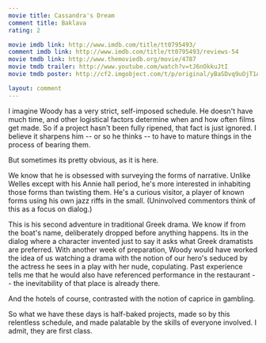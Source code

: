 ```yaml
---
movie title: Cassandra's Dream
comment title: Baklava
rating: 2

movie imdb link: http://www.imdb.com/title/tt0795493/
comment imdb link: http://www.imdb.com/title/tt0795493/reviews-54
movie tmdb link: http://www.themoviedb.org/movie/4787
movie tmdb trailer: http://www.youtube.com/watch?v=tJ6nOkkuJtI
movie tmdb poster: http://cf2.imgobject.com/t/p/original/yBaSDvq9uOjT1A8JmZJVFPT1UDz.jpg

layout: comment
---
```


I imagine Woody has a very strict, self-imposed schedule. He doesn't have much time, and other logistical factors determine when and how often films get made. So if a project hasn't been fully ripened, that fact is just ignored. I believe it sharpens him -- or so he thinks -- to have to mature things in the process of bearing them.

But sometimes its pretty obvious, as it is here.

We know that he is obsessed with surveying the forms of narrative. Unlike Welles except with his Annie hall period, he's more interested in inhabiting those forms than twisting them. He's a curious visitor, a player of known forms using his own jazz riffs in the small. (Uninvolved commentors think of this as a focus on dialog.)

This is his second adventure in traditional Greek drama. We know if from the boat's name, deliberately dropped before anything happens. Its in the dialog where a character invented just to say it asks what Greek dramatists are preferred. With another week of preparation, Woody would have worked the idea of us watching a drama with the notion of our hero's seduced by the actress he sees in a play with her nude, copulating. Past experience tells me that he would also have referenced performance in the restaurant -- the inevitability of that place is already there.

And the hotels of course, contrasted with the notion of caprice in gambling.

So what we have these days is half-baked projects, made so by this relentless schedule, and made palatable by the skills of everyone involved. I admit, they are first class.